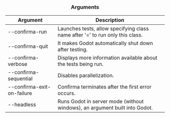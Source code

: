<div align="center">
 <h3>Arguments</h1>
</div>

| Argument                   | Description                                                                   |
| -------------------------- | ----------------------------------------------------------------------------- |
| --confirma-run             | Launches tests, allow specifying class name after '=' to run only this class. |
| --confirma-quit            | It makes Godot automatically shut down after testing.                         |
| --confirma-verbose         | Displays more information available about the tests being run.                |
| --confirma-sequential      | Disables parallelization.                                                     |
| --confirma-exit-on-failure | Confirma terminates after the first error occurs.                             |
| --headless                 | Runs Godot in server mode (without windows), an argument built into Godot.    |
